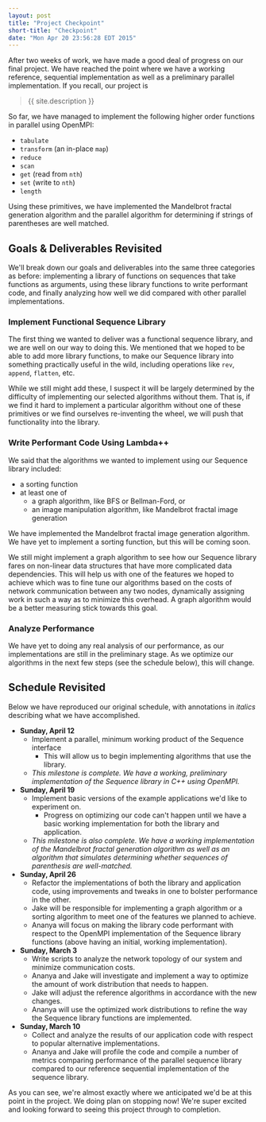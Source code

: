```yaml
---
layout: post
title: "Project Checkpoint"
short-title: "Checkpoint"
date: "Mon Apr 20 23:56:28 EDT 2015"
---
```



After two weeks of work, we have made a good deal of progress on our final
project. We have reached the point where we have a working reference, sequential
implementation as well as a preliminary parallel implementation. If you recall,
our project is

> {{ site.description }}

So far, we have managed to implement the following higher order functions in
parallel using OpenMPI:

- `tabulate`
- `transform` (an in-place `map`)
- `reduce`
- `scan`
- `get` (read from `nth`)
- `set` (write to `nth`)
- `length`

Using these primitives, we have implemented the Mandelbrot fractal generation
algorithm and the parallel algorithm for determining if strings of parentheses
are well matched.


## Goals & Deliverables Revisited

We'll break down our goals and deliverables into the same three categories as
before: implementing a library of functions on sequences that take functions as
arguments, using these library functions to write performant code, and finally
analyzing how well we did compared with other parallel implementations.

### Implement Functional Sequence Library

The first thing we wanted to deliver was a functional sequence library, and we
are well on our way to doing this. We mentioned that we hoped to be able to add
more library functions, to make our Sequence library into something practically
useful in the wild, including operations like `rev`, `append`, `flatten`, etc.

While we still might add these, I suspect it will be largely determined by the
difficulty of implementing our selected algorithms without them. That is, if we
find it hard to implement a particular algorithm without one of these primitives
or we find ourselves re-inventing the wheel, we will push that functionality
into the library.

### Write Performant Code Using Lambda++

We said that the algorithms we wanted to implement using our Sequence library
included:

- a sorting function
- at least one of
  - a graph algorithm, like BFS or Bellman-Ford, or
  - an image manipulation algorithm, like Mandelbrot fractal image generation

We have implemented the Mandelbrot fractal image generation algorithm. We have
yet to implement a sorting function, but this will be coming soon.

We still might implement a graph algorithm to see how our Sequence library fares
on non-linear data structures that have more complicated data dependencies. This
will help us with one of the features we hoped to achieve which was to fine tune
our algorithms based on the costs of network communication between any two
nodes, dynamically assigning work in such a way as to minimize this overhead. A
graph algorithm would be a better measuring stick towards this goal.

### Analyze Performance

We have yet to doing any real analysis of our performance, as our
implementations are still in the preliminary stage. As we optimize our
algorithms in the next few steps (see the schedule below), this will change.


## Schedule Revisited

Below we have reproduced our original schedule, with annotations in _italics_
describing what we have accomplished.

- __Sunday, April 12__
    - Implement a parallel, minimum working product of the Sequence interface
        - This will allow us to begin implementing algorithms that use the library.
    - _This milestone is complete. We have a working, preliminary implementation
       of the Sequence library in C++ using OpenMPI._
- __Sunday, April 19__
    - Implement basic versions of the example applications we'd like to
      experiment on.
        - Progress on optimizing our code can't happen until we have a basic
          working implementation for both the library and application.
    - _This milestone is also complete. We have a working implementation of the
      Mandelbrot fractal generation algorithm as well as an algorithm that
      simulates determining whether sequences of parenthesis are well-matched._
- __Sunday, April 26__
  - Refactor the implementations of both the library and application code, using
    improvements and tweaks in one to bolster performance in the other.
  - Jake will be responsible for implementing a graph algorithm or a sorting
    algorithm to meet one of the features we planned to achieve.
  - Ananya will focus on making the library code performant with respect to the
    OpenMPI implementation of the Sequence library functions (above having an
    initial, working implementation).
- __Sunday, March 3__
  - Write scripts to analyze the network topology of our system and minimize
    communication costs.
  - Ananya and Jake will investigate and implement a way to optimize the amount
    of work distribution that needs to happen.
  - Jake will adjust the reference algorithms in accordance with the new
    changes.
  - Ananya will use the optimized work distributions to refine the way the
    Sequence library functions are implemented.
- __Sunday, March 10__
  - Collect and analyze the results of our application code with respect to
    popular alternative implementations.
  - Ananya and Jake will profile the code and compile a number of metrics
    comparing performance of the parallel sequence library compared to our
    reference sequential implementation of the sequence library.

As you can see, we're almost exactly where we anticipated we'd be at this point
in the project. We doing plan on stopping now! We're super excited and looking
forward to seeing this project through to completion.
